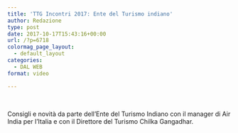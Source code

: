 ```yaml
---
title: 'TTG Incontri 2017: Ente del Turismo indiano'
author: Redazione
type: post
date: 2017-10-17T15:43:16+00:00
url: /?p=6718
colormag_page_layout:
  - default_layout
categories:
  - DAL WEB
format: video

---
```

&nbsp;

Consigli e novità da parte dell&#8217;Ente del Turismo Indiano con il manager di Air India per l&#8217;Italia e con il Direttore del Turismo Chilka Gangadhar.